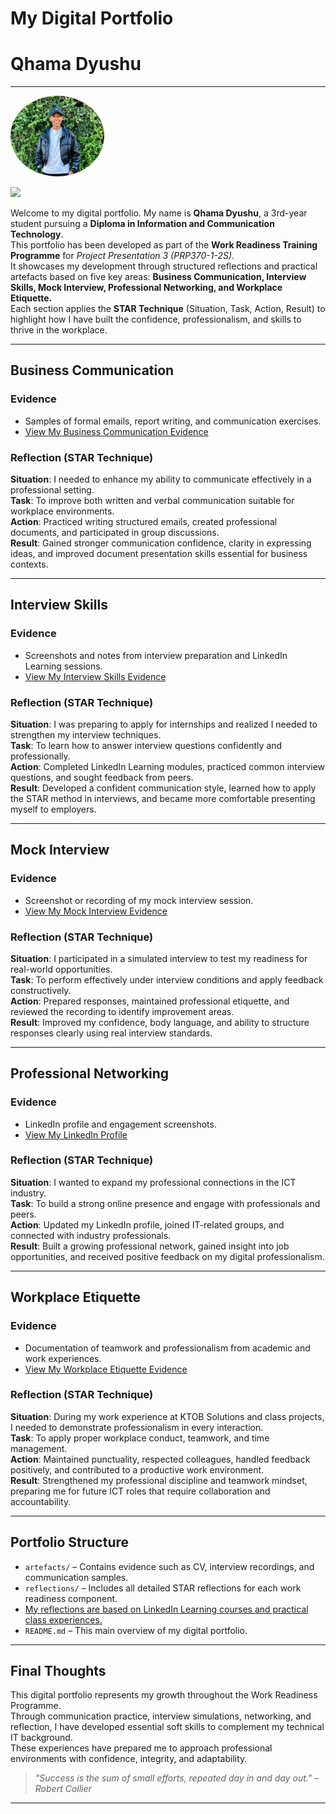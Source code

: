 # My Digital Portfolio  

# Qhama Dyushu   
---
<p align="leftt">
  <img src="WhatsApp_Image.jpg" alt="WhatsApp_Image.jpg" width="150" style="border-radius: 50%;">
</p>
<a href="https://www.linkedin.com/in/qhama-dyushu-63b187234/"><img src="https://img.shields.io/badge/-LinkedIn-0072b1?&style=for-the-badge&logo=linkedin&logoColor=white" /></a>

Welcome to my digital portfolio. My name is **Qhama Dyushu**, a 3rd-year student pursuing a **Diploma in Information and Communication Technology**.  
This portfolio has been developed as part of the **Work Readiness Training Programme** for *Project Presentation 3 (PRP370-1-2S)*.  
It showcases my development through structured reflections and practical artefacts based on five key areas: **Business Communication, Interview Skills, Mock Interview, Professional Networking, and Workplace Etiquette.**  
Each section applies the **STAR Technique** (Situation, Task, Action, Result) to highlight how I have built the confidence, professionalism, and skills to thrive in the workplace.

---

## Business Communication  

### Evidence  
- Samples of formal emails, report writing, and communication exercises.  
- [View My Business Communication Evidence](Business_Comm.PNG)  

### Reflection (STAR Technique)  
**Situation**: I needed to enhance my ability to communicate effectively in a professional setting.  
**Task**: To improve both written and verbal communication suitable for workplace environments.  
**Action**: Practiced writing structured emails, created professional documents, and participated in group discussions.  
**Result**: Gained stronger communication confidence, clarity in expressing ideas, and improved document presentation skills essential for business contexts.

---

## Interview Skills  

### Evidence  
- Screenshots and notes from interview preparation and LinkedIn Learning sessions.  
- [View My Interview Skills Evidence](Interview_Skills.PNG)  

### Reflection (STAR Technique)  
**Situation**: I was preparing to apply for internships and realized I needed to strengthen my interview techniques.  
**Task**: To learn how to answer interview questions confidently and professionally.  
**Action**: Completed LinkedIn Learning modules, practiced common interview questions, and sought feedback from peers.  
**Result**: Developed a confident communication style, learned how to apply the STAR method in interviews, and became more comfortable presenting myself to employers.

---

## Mock Interview  

### Evidence  
- Screenshot or recording of my mock interview session.  
- [View My Mock Interview Evidence](Mock_Interview.PNG)  

### Reflection (STAR Technique)  
**Situation**: I participated in a simulated interview to test my readiness for real-world opportunities.  
**Task**: To perform effectively under interview conditions and apply feedback constructively.  
**Action**: Prepared responses, maintained professional etiquette, and reviewed the recording to identify improvement areas.  
**Result**: Improved my confidence, body language, and ability to structure responses clearly using real interview standards.

---

## Professional Networking  

### Evidence  
- LinkedIn profile and engagement screenshots.  
- [View My LinkedIn Profile](https://www.linkedin.com/in/qhama-dyushu-63b187234/)  

### Reflection (STAR Technique)  
**Situation**: I wanted to expand my professional connections in the ICT industry.  
**Task**: To build a strong online presence and engage with professionals and peers.  
**Action**: Updated my LinkedIn profile, joined IT-related groups, and connected with industry professionals.  
**Result**: Built a growing professional network, gained insight into job opportunities, and received positive feedback on my digital professionalism.

---

## Workplace Etiquette  

### Evidence  
- Documentation of teamwork and professionalism from academic and work experiences.  
- [View My Workplace Etiquette Evidence](Workplace_Etiquette.PNG)  

### Reflection (STAR Technique)  
**Situation**: During my work experience at KTOB Solutions and class projects, I needed to demonstrate professionalism in every interaction.  
**Task**: To apply proper workplace conduct, teamwork, and time management.  
**Action**: Maintained punctuality, respected colleagues, handled feedback positively, and contributed to a productive work environment.  
**Result**: Strengthened my professional discipline and teamwork mindset, preparing me for future ICT roles that require collaboration and accountability.

---

## Portfolio Structure  

- `artefacts/` – Contains evidence such as CV, interview recordings, and communication samples.  
- `reflections/` – Includes all detailed STAR reflections for each work readiness component.  
- [My reflections are based on LinkedIn Learning courses and practical class experiences.](https://www.linkedin.com/learning/paths/prepare-for-your-job-interview)  
- `README.md` – This main overview of my digital portfolio.

---

## Final Thoughts  

This digital portfolio represents my growth throughout the Work Readiness Programme.  
Through communication practice, interview simulations, networking, and reflection, I have developed essential soft skills to complement my technical IT background.  
These experiences have prepared me to approach professional environments with confidence, integrity, and adaptability.  

> _"Success is the sum of small efforts, repeated day in and day out." – Robert Collier_  

---
